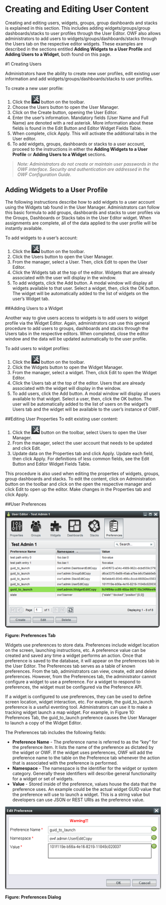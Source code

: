 # Creating and Editing User Content

Creating and editing users, widgets, groups, group dashboards and stacks is explained in this section. This includes adding widgets/groups/group dashboards/stacks to user profiles through the User Editor. OWF also allows administrators to add users to widgets/groups/dashboards/stacks through the Users tab on the respective editor widgets. These examples are described in the sections entitled **Adding Widgets to a User Profile** and **Adding Users to a Widget**, both found on this page.

#1 Creating Users

Administrators have the ability to create new user profiles, edit existing user information and add widgets/groups/dashboards/stacks to user profiles.

To create a new user profile:

1.	Click the ![Administration Button](OWFImages/OWF7/administration_button.png) button on the toolbar. 
2.	Choose the Users button to open the User Manager.
3.	Click on the Create button, opening the User Editor. 
4.	Enter the user’s information. Mandatory fields (User Name and Full Name) are denoted with a red asterisk. More information about these fields is found in the Edit Button and Editor Widget Fields Table.
5.	 When complete, click Apply. This will activate the additional tabs in the User editor. 
6.	To add widgets, groups, dashboards or stacks to a user account, proceed to the instructions in either the **Adding Widgets to a User Profile** or **Adding Users to a Widget** sections. 

> _Note: Administrators do not create or maintain user passwords in the OWF interface. Security and authentication are addressed in the OWF Configuration Guide._ 

## Adding Widgets to a User Profile

The following instructions describe how to add widgets to a user account using the Widgets tab found in the User Manager. Administrators can follow this basic formula to add groups, dashboards and stacks to user profiles via the Groups, Dashboards or Stacks tabs in the User Editor widget. When assignments are complete, all of the data applied to the user profile will be instantly available.

To add widgets to a user’s account:

1. Click the ![Administration Button](OWFImages/OWF7/administration_button.png) button on the toolbar.
2. Click the Users button to open the User Manager.
3. From the manager, select a User. Then, click Edit to open the User Editor.
4. Click the Widgets tab at the top of the editor. Widgets that are already associated with the user will display in the window.  
5. To add widgets, click the Add button. A modal window will display all widgets available to that user. Select a widget, then, click the OK button. The widget will be automatically added to the list of widgets on the user’s Widget tab. 

##Adding Users to a Widget

Another way to give users access to widgets is to add users to widget profile via the Widget Editor. Again, administrators can use this general procedure to add users to groups, dashboards and stacks through the Users tabs in the respective editors. When completed, close the editor window and the data will be updated automatically to the user profile.

To add users to widget profiles:

1. Click the ![Administration Button](OWFImages/OWF7/administration_button.png) button on the toolbar.
2. Click the Widgets button to open the Widget Manager.
3. From the manager, select a widget. Then, click Edit to open the Widget Editor.
4. Click the Users tab at the top of the editor. Users that are already associated with the widget will display in the window.  
5. To add users, click the Add button. A modal window will display all users available to that widget. Select a user, then, click the OK button. The user will be automatically added to the list of users on the widget’s Users tab and the widget will be available to the user’s instance of OWF. 

##Editing User Properties 
To edit existing user content:

1.	Click the ![Administration Button](OWFImages/OWF7/administration_button.png) button on the toolbar, select Users to open the User Manager. 
2.	From the manager, select the user account that needs to be updated and click Edit. 
3.	Update data on the Properties tab and click Apply. Update each field, then click Apply. For definitions of less common fields, see the Edit Button and Editor Widget Fields Table.

This procedure is also used when editing the properties of widgets, groups, group dashboards and stacks. To edit the content, click on Administration button on the toolbar and click on the open the respective manager and click Edit to open up the editor. Make changes in the Properties tab and click Apply.

##User Preferences 

![User Preferences](OWFImages/OWF7/preferences_tab.png)

**Figure: Preferences Tab**

Widgets use preferences to store data. Preferences include widget location on the screen, launching instructions, etc. A preference value can be created and saved any time a widget performs an action. Once that preference is saved to the database, it will appear on the preferences tab in the User Editor. The Preferences tab serves as a table of known preferences. From the tab, administrators can view, create, edit and delete preferences. However, from the Preferences tab, the administrator cannot configure a widget to use a preference. For a widget to respond to preferences, the widget must be configured via the Preference API. 

If a widget is configured to use preferences, they can be used to define screen location, widget interaction, etc. For example, the guid_to_launch preference is a useful eventing tool. Administrators can use it to make a tracking widget launch a map widget. For example, in Figure 10: Preferences Tab, the guid_to_launch preference causes the User Manager to launch a copy of the Widget Editor. 

The Preferences tab includes the following fields: 

* <b>Preference Name</b> - The preference name is referred to as the “key” for the preference item. It lists the name of the preference as dictated by the widget or OWF. If the widget uses preferences, OWF will add the preference name to the table on the Preference tab whenever the action that is associated with the preference is performed. 
* <b>Namespace</b> - The namespace is the identifier for the widget or system category. Generally these identifiers will describe general functionality for a widget or set of widgets.
* <b>Value</b> - Stored inside of the preference, values house the data that the preference uses. An example could be the actual widget GUID value that the preference will use to launch a widget. This is a string value but developers can use JSON or REST URIs as the preference value.

![Preferences Dialog](OWFImages/OWF7/preferences_dialog.png)

**Figure: Preferences Dialog**
